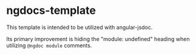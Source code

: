 # ngdocs-template

This template is intended to be utilized with angular-jsdoc.

Its primary improvement is hiding the "module: undefined" heading when utilizing `@ngdoc module` comments.